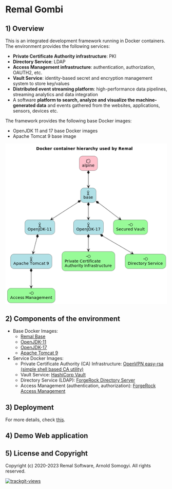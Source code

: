 # Remal Gombi

## 1) Overview
This is an integrated development framework running in Docker containers.
The environment provides the following services:
- **Private Certificate Authority infrastructure**: PKI
- **Directory Service**: LDAP
- **Access Management infrastructure**: authentication, authorization, OAUTH2, etc.
- **Vault Service**: identity-based secret and encryption management system to store key/values
- **Distributed event streaming platform**: high-performance data pipelines, streaming analytics and data integration
- A software **platform to search, analyze and visualize the machine-generated data** and events gathered from the websites, applications, sensors, devices etc.

The framework provides the following base Docker images:
- OpenJDK 11 and 17 base Docker images
- Apache Tomcat 9 base image

![docker image hierarchy](docs/uml/docker/docker-image-hierarchy.png)

## 2) Components of the environment
* Base Docker Images:
  * [Remal Base](docker/base)
  * [OpenJDK-11](docker/java/openjdk-11)
  * [OpenJDK-17](docker/java/openjdk-17)
  * [Apache Tomcat 9](docker/tomcat/tomcat-9)
* Service Docker Images:
  * Private Certificate Authority (CA) Infrastructure: [OpenVPN easy-rsa (simple shell based CA utility)](docker/pki/easy-rsa-pki)
  * Vault Service: [HashiCorp Vault](docker/vault/hcp-vault)
  * Directory Service (LDAP): [ForgeRock Directory Server](docker/directory-server/forgerock-ds)
  * Access Management (authentication, authorization): [ForgeRock Access Management](docker/access-management/forgerock-am)

## 3) Deployment 
For more details, check [this](docker/README.md).

## 4) Demo Web application

## 5) License and Copyright
Copyright (c) 2020-2023 Remal Software, Arnold Somogyi. All rights reserved.

<a href="https://trackgit.com">
  <img src="https://us-central1-trackgit-analytics.cloudfunctions.net/token/ping/lcfhkdub7k2lpj33n2cl" alt="trackgit-views" />
</a>
